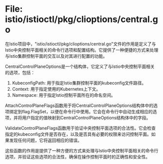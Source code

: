 # File: istio/istioctl/pkg/clioptions/central.go

在Istio项目中，"istio/istioctl/pkg/clioptions/central.go"文件的作用是定义了与Istio中央控制平面相关的命令行选项和配置结构。它提供了一种便捷的方式来处理与Istio集群控制平面的交互以及对其进行配置的功能。

CentralControlPlaneOptions是一个结构体，它定义了与Istio中央控制平面相关的选项，包括：

1. KubeconfigPath: 用于指定Istio集群控制平面的kubeconfig文件路径。
2. Context: 用于指定使用的Kubernetes上下文。
3. Namespace: 用于指定Istio控制平面所在的命名空间。

AttachControlPlaneFlags函数用于将CentralControlPlaneOptions结构体中的选项绑定到flag.FlagSet，以便在命令行中使用。它会在命令行中自动生成相应的选项，并将用户指定的值映射到CentralControlPlaneOptions结构体中的字段。

ValidateControlPlaneFlags函数用于验证中央控制平面选项的合法性。它会检查指定的kubeconfig文件是否存在，以及是否具有必要的权限来访问控制平面。如果发现任何问题，它将返回相应的错误。

这些函数的作用是提供了一种方便的方式来处理与Istio中央控制平面相关的命令行选项，并验证这些选项的合法性，确保在操作控制平面时的正确性和安全性。

